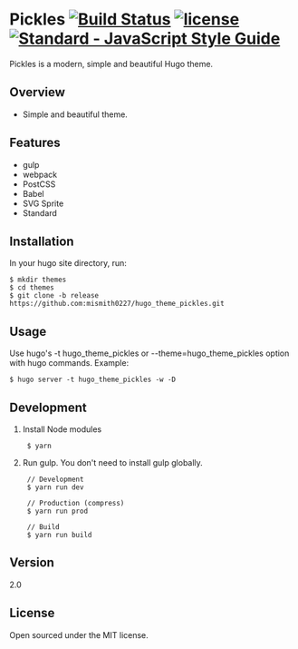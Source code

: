 # Pickles [![Build Status](https://travis-ci.org/mismith0227/hugo_theme_pickles.svg?branch=master)](https://travis-ci.org/mismith0227/hugo_theme_pickles) [![license](https://img.shields.io/github/license/mashape/apistatus.svg)](https://github.com/mismith0227/hugo_theme_pickles/blob/master/license.md) [![Standard - JavaScript Style Guide](https://cdn.rawgit.com/feross/standard/master/badge.svg)](https://github.com/feross/standard)

Pickles is a modern, simple and beautiful Hugo theme.

## Overview

* Simple and beautiful theme.

## Features

* gulp
* webpack
* PostCSS
* Babel
* SVG Sprite
* Standard

## Installation

In your hugo site directory, run:

```shell
$ mkdir themes
$ cd themes
$ git clone -b release https://github.com:mismith0227/hugo_theme_pickles.git
```

## Usage

Use hugo's -t hugo_theme_pickles or --theme=hugo_theme_pickles option with hugo commands. Example:


```shell
$ hugo server -t hugo_theme_pickles -w -D
```

## Development

1. Install Node modules

        $ yarn

1. Run gulp. You don't need to install gulp globally.

        // Development
        $ yarn run dev

        // Production (compress)
        $ yarn run prod

        // Build
        $ yarn run build

## Version

2.0

## License

Open sourced under the MIT license.

